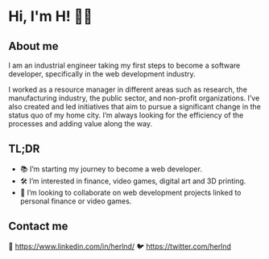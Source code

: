 # Hi, I'm H! 🗿👋

## About me

I am an industrial engineer taking my first steps to become a software developer, specifically in the web development industry.

I worked as a resource manager in different areas such as research, the manufacturing industry, the public sector, and non-profit organizations. I’ve also created and led initiatives that aim to pursue a significant change in the status quo of my home city. I’m always looking for the efficiency of the processes and adding value along the way.

## TL;DR

- 📚 I’m starting my journey to become a web developer.
- 🛠️ I’m interested in finance, video games, digital art and 3D printing.
- 🤝 I’m looking to collaborate on web development projects linked to personal finance or video games.

## Contact me

💼 https://www.linkedin.com/in/herlnd/
🐦 https://twitter.com/herlnd

<!---
herlnd/herlnd is a ✨ special ✨ repository because its `README.md` (this file) appears on your GitHub profile.
You can click the Preview link to take a look at your changes.
--->
